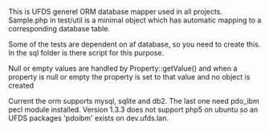 This is UFDS generel ORM database mapper used in all projects.
Sample.php in test/util is a minimal object which has automatic mapping
to a corresponding database table.

Some of the tests are dependent on af database, so you need to create this.
In the sql folder is there script for this purpose.

Null or empty values are handled by Property::getValue() and when a property
is null or empty the property is set to that value and no object is created

Current the orm supports mysql, sqlite and db2. The last one need pdo_ibm pecl
module installed. Version 1.3.3 does not support php5 on ubuntu so an UFDS
packages 'pdoibm' exists on dev.ufds.lan.